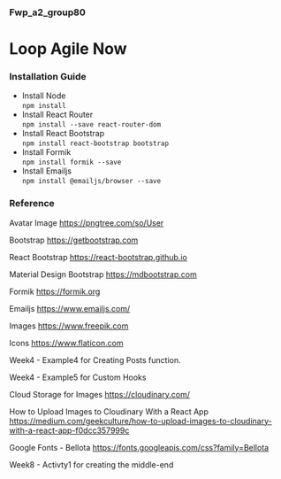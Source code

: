 ### Fwp_a2_group80
# Loop Agile Now

### **Installation Guide**

* Install Node <br>
`npm install
`
* Install React Router <br>
  ` npm install --save react-router-dom
  `
* Install React Bootstrap <br>
  `npm install react-bootstrap bootstrap
  `
* Install Formik <br>
  `npm install formik --save
  `
* Install Emailjs <br>
  `npm install @emailjs/browser --save
  `

### **Reference**

Avatar Image
<https://pngtree.com/so/User>

Bootstrap
<https://getbootstrap.com>

React Bootstrap
<https://react-bootstrap.github.io>

Material Design Bootstrap
<https://mdbootstrap.com>

Formik
<https://formik.org>

Emailjs
<https://www.emailjs.com/>

Images
<https://www.freepik.com>

Icons
<https://www.flaticon.com>

Week4 - Example4 for Creating Posts function.

Week4 - Example5 for Custom Hooks

Cloud Storage for Images 
<https://cloudinary.com/>

How to Upload Images to Cloudinary With a React App
<https://medium.com/geekculture/how-to-upload-images-to-cloudinary-with-a-react-app-f0dcc357999c>

Google Fonts - Bellota 
<https://fonts.googleapis.com/css?family=Bellota>

Week8 - Activty1 for creating the middle-end